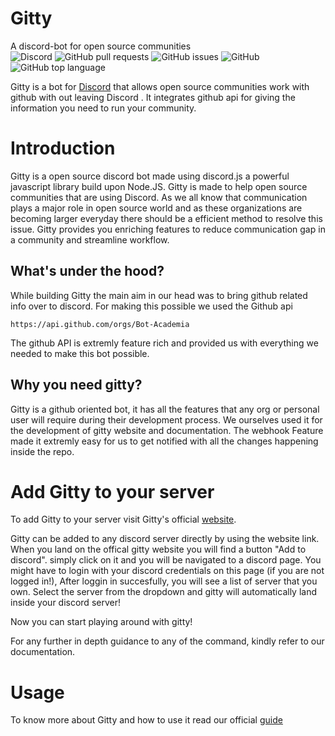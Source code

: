 # Gitty
A discord-bot for open source communities
<br>
![Discord](https://img.shields.io/discord/722698945800831030?color=Discord&label=Discord&logo=Discord&logoColor=Discord&style=for-the-badge) ![GitHub pull requests](https://img.shields.io/github/issues-pr/bot-academia/gitty?style=for-the-badge) ![GitHub issues](https://img.shields.io/github/issues/bot-academia/gitty?color=red&style=for-the-badge) ![GitHub](https://img.shields.io/github/license/bot-academia/gitty?color=yellow&style=for-the-badge) ![GitHub top language](https://img.shields.io/github/languages/top/bot-academia/gitty?style=for-the-badge)

Gitty is a bot for [Discord](https://discord.com) that allows open source communities work with github with out leaving Discord . It integrates github api for giving the information you need to run your community.


# Introduction

Gitty is a open source discord bot made using discord.js a powerful javascript library build upon Node.JS. Gitty is made to help open source communities that are using Discord. As we all know that communication plays a major role in open source world and as these organizations are becoming larger everyday there should be a efficient method to resolve this issue. Gitty provides you enriching features to reduce communication gap in a community and streamline workflow.

## What's under the hood?

While building Gitty the main aim in our head was to bring github related info over to discord. For making this possible we used the Github api

```
https://api.github.com/orgs/Bot-Academia
```

The github API is extremly feature rich and provided us with everything we needed to make this bot possible.

## Why you need gitty?

Gitty is a github oriented bot, it has all the features that any org or personal user will require during their development process. We ourselves used it for the development of gitty website and documentation. The webhook Feature made it extremly easy for us to get notified with all the changes happening inside the repo.

# Add Gitty to your server

To add Gitty to your server visit Gitty's official [website](https://gitty.netlify.app).

Gitty can be added to any discord server directly by using the website link. When you land on the offical gitty website you will find a button "Add to discord".
simply click on it and you will be navigated to a discord page. You might have to login with your discord credentials on this page (if you are not logged in!), After loggin in succesfully, you will see a list of server that you own. Select the server from the dropdown and gitty will automatically land inside your discord server!

Now you can start playing around with gitty!

For any further in depth guidance to any of the command, kindly refer to our documentation.

# Usage

To know more about Gitty and how to use it read our official [guide](https://gitty-guide.netlify.app)



